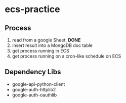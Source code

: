 # ecs-practice

## Process

1. read from a google Sheet. **DONE**
1. insert result into a MongoDB doc table
1. get process running in ECS
1. get process running on a cron-like schedule on ECS

## Dependency Libs

- google-api-python-client
- google-auth-httplib2
- google-auth-oauthlib
